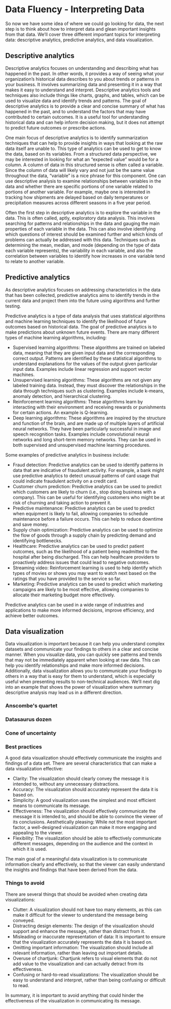 # Data Fluency - Interpreting Data

So now we have some idea of where we could go looking for data, the next step is to think about how to interpret data and glean important insights from that data. We’ll cover three different important topics for interpreting data: descriptive analytics, predictive analytics, and data visualization.

## Descriptive analytics

Descriptive analytics focuses on understanding and describing what has happened in the past. In other words, it provides a way of seeing what your organization’s historical data describes to you about trends or patterns in your business. It involves summarizing data and presenting it in a way that makes it easy to understand and interpret. Descriptive analytics tools and techniques also include things like charts, graphs, and tables, which can be used to visualize data and identify trends and patterns. The goal of descriptive analytics is to provide a clear and concise summary of what has happened in the past, and to understand the factors that may have contributed to certain outcomes. It is a useful tool for understanding historical data and can help inform decision making, but it does not attempt to predict future outcomes or prescribe actions.

One main focus of descriptive analytics is to identify summarization techniques that can help to provide insights in ways that looking at the raw data itself are unable to. This type of analytics can be used to get to know the data, based on its variables. From a structured data perspective, we may be interested in looking for what an “expected value” would be for a column. A column of data in this structured sense is often called a variable. Since the column of data will likely vary and not just be the same value throughout the data, “variable” is a nice phrase for this component. One can use descriptive analysis to examine relationships between variables in the data and whether there are specific portions of one variable related to portions of another variable. For example, maybe one is interested in tracking how shipments are delayed based on daily temperatures or precipitation measures across different seasons in a five year period.

Often the first step in descriptive analytics is to explore the variable in the data. This is often called, aptly, exploratory data analysis. This involves searching for patterns and relationships in the data and gauging the main properties of each variable in the data. This can also involve identifying which questions of interest should be examined further and which kinds of problems can actually be addressed with this data. Techniques such as determining the mean, median, and mode (depending on the type of data each variable represents), the variability in each variable, and also the correlation between variables to identify how increases in one variable tend to relate to another variable.

## Predictive analytics

As descriptive analytics focuses on addressing characteristics in the data that has been collected, predictive analytics aims to identify trends in the current data and project them into the future using algorithms and further testing.

Predictive analytics is a type of data analysis that uses statistical algorithms and machine learning techniques to identify the likelihood of future outcomes based on historical data. The goal of predictive analytics is to make predictions about unknown future events. There are many different types of machine learning algorithms, including:
  - Supervised learning algorithms: These algorithms are trained on labeled data, meaning that they are given input data and the corresponding correct output. Patterns are identified by these statistical algorithms to understand explanations for the values of the output given particular input data. Examples include linear regression and support vector machines.
  - Unsupervised learning algorithms: These algorithms are not given any labeled training data. Instead, they must discover the relationships in the data through techniques such as clustering. Examples include k-means, anomaly detection, and hierarchical clustering.
  - Reinforcement learning algorithms: These algorithms learn by interacting with their environment and receiving rewards or punishments for certain actions. An example is Q-learning.
  - Deep learning algorithms: These algorithms are inspired by the structure and function of the brain, and are made up of multiple layers of artificial neural networks. They have been particularly successful in image and speech recognition tasks. Examples include convolutional neural networks and long short-term memory networks. They can be used in both supervised and unsupervised machine learning procedures.

Some examples of predictive analytics in business include:
  - Fraud detection: Predictive analytics can be used to identify patterns in data that are indicative of fraudulent activity. For example, a bank might use predictive analytics to detect unusual patterns of card usage that could indicate fraudulent activity on a credit card.
  - Customer churn prediction: Predictive analytics can be used to predict which customers are likely to churn (i.e., stop doing business with a company). This can be useful for identifying customers who might be at risk of churning and taking action to prevent it.
  - Predictive maintenance: Predictive analytics can be used to predict when equipment is likely to fail, allowing companies to schedule maintenance before a failure occurs. This can help to reduce downtime and save money.
  - Supply chain optimization: Predictive analytics can be used to optimize the flow of goods through a supply chain by predicting demand and identifying bottlenecks.
  - Healthcare: Predictive analytics can be used to predict patient outcomes, such as the likelihood of a patient being readmitted to the hospital after being discharged. This can help healthcare providers to proactively address issues that could lead to negative outcomes.
  - Streaming video: Reinforcement learning is used to help identify which types of movies or shows you may want to watch next based on the ratings that you have provided to the service so far.
  - Marketing: Predictive analytics can be used to predict which marketing campaigns are likely to be most effective, allowing companies to allocate their marketing budget more effectively.

Predictive analytics can be used in a wide range of industries and applications to make more informed decisions, improve efficiency, and achieve better outcomes.

## Data visualization

Data visualization is important because it can help you understand complex datasets and communicate your findings to others in a clear and concise manner. When you visualize data, you can quickly see patterns and trends that may not be immediately apparent when looking at raw data. This can help you identify relationships and make more informed decisions. Additionally, data visualization allows you to communicate your findings to others in a way that is easy for them to understand, which is especially useful when presenting results to non-technical audiences. We’ll next dig into an example that shows the power of visualization where summary descriptive analysis may lead us in a different direction.

### Anscombe's quartet

### Datasaurus dozen

### Cone of uncertainty

### Best practices

A good data visualization should effectively communicate the insights and findings of a data set. There are several characteristics that can make a data visualization effective:
  - Clarity: The visualization should clearly convey the message it is intended to, without any unnecessary distractions.
  - Accuracy: The visualization should accurately represent the data it is based on.
  - Simplicity: A good visualization uses the simplest and most efficient means to communicate its message.
  - Effectiveness: The visualization should effectively communicate the message it is intended to, and should be able to convince the viewer of its conclusions.
Aesthetically pleasing: While not the most important factor, a well-designed visualization can make it more engaging and appealing to the viewer.
  - Flexibility: The visualization should be able to effectively communicate different messages, depending on the audience and the context in which it is used.

The main goal of a meaningful data visualization is to communicate information clearly and effectively, so that the viewer can easily understand the insights and findings that have been derived from the data.

### Things to avoid

There are several things that should be avoided when creating data visualizations:
  - Clutter: A visualization should not have too many elements, as this can make it difficult for the viewer to understand the message being conveyed.
  - Distracting design elements: The design of the visualization should support and enhance the message, rather than distract from it.
  - Misleading or inaccurate representation of data: It is important to ensure that the visualization accurately represents the data it is based on.
  - Omitting important information: The visualization should include all relevant information, rather than leaving out important details.
  - Overuse of chartjunk: Chartjunk refers to visual elements that do not add value to the visualization and can actually detract from its effectiveness.
  - Confusing or hard-to-read visualizations: The visualization should be easy to understand and interpret, rather than being confusing or difficult to read.

In summary, it is important to avoid anything that could hinder the effectiveness of the visualization in communicating its message.
